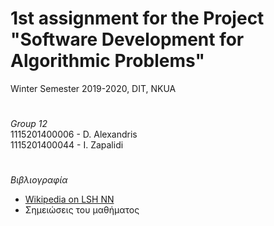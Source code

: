 # 1st assignment for the Project "Software Development for Algorithmic Problems"


Winter Semester 2019-2020, DIT, NKUA

#

*Group 12* <br>
1115201400006 - D. Alexandris<br>
1115201400044 - I. Zapalidi<br>
#

*Βιβλιογραφία*<br>
- [Wikipedia on LSH NN](https://en.wikipedia.org/wiki/Locality-sensitive_hashing#LSH_algorithm_for_nearest_neighbor_search)
- Σημειώσεις του μαθήματος